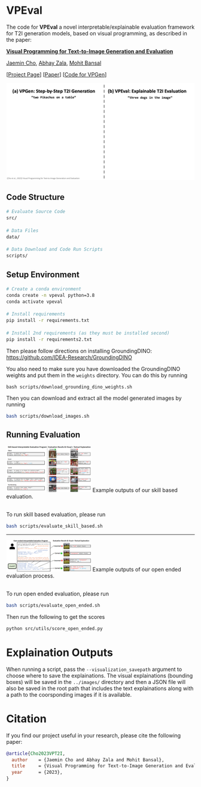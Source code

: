 # VPEval
The code for **VPEval** a novel interpretable/explainable evaluation framework for T2I generation models, based
on visual programming, as described in the paper:

**[Visual Programming for Text-to-Image Generation and Evaluation](https://arxiv.org/abs/2305.15328)**

[Jaemin Cho](https://j-min.io),
[Abhay Zala](https://aszala.com/),
[Mohit Bansal](https://www.cs.unc.edu/~mbansal/)

[[Project Page](https://vp-t2i.github.io)]
[[Paper](https://arxiv.org/abs/2305.15328)]
[[Code for VPGen](https://github.com/j-min/VPGen)]

<img width="800" src="assets/teaser_video.gif"/>
<br>

## Code Structure
```bash
# Evaluate Source Code
src/

# Data Files
data/

# Data Download and Code Run Scripts
scripts/
```

## Setup Environment
```bash
# Create a conda environment
conda create -n vpeval python=3.8
conda activate vpeval

# Install requirements
pip install -r requirements.txt

# Install 2nd requirements (as they must be installed second)
pip install -r requirements2.txt
```
Then please follow directions on installing GroundingDINO: https://github.com/IDEA-Research/GroundingDINO

You also need to make sure you have downloaded the GroundingDINO weights and put them in the `weights` directory.
You can do this by running
```
bash scripts/download_grounding_dino_weights.sh
```

Then you can download and extract all the model generated images by running
```bash
bash scripts/download_images.sh
```

## Running Evaluation
<img src="assets/vpeval_skill.png" style="max-width:45%;">
Example outputs of our skill based evaluation.
<br><br>

To run skill based evaluation, please run
```bash
bash scripts/evaluate_skill_based.sh
```

<hr>

<img src="assets/vpeval_open.png" style="max-width:45%;">
Example outputs of our open ended evaluation process.
<br><br>

To run open ended evaluation, please run
```bash
bash scripts/evaluate_open_ended.sh
```

Then run the following to get the scores
```bash
python src/utils/score_open_ended.py
```

# Explaination Outputs
When running a script, pass the `--visualization_savepath` argument to choose where to save the explainations.
The visual explainations (bounding boxes) will be saved in the `../images/` directory and then a JSON file
will also be saved in the root path that includes the text explainations along with a path to the coorsponding images if it is available.

# Citation

If you find our project useful in your research, please cite the following paper:

```bibtex
@article{Cho2023VPT2I,
  author    = {Jaemin Cho and Abhay Zala and Mohit Bansal},
  title     = {Visual Programming for Text-to-Image Generation and Evaluation},
  year      = {2023},
}
```
